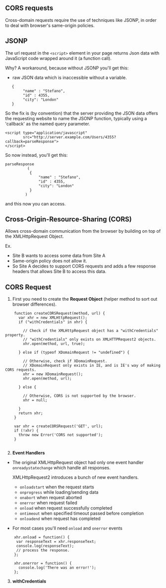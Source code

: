 ## CORS requests

Cross-domain requests require the use of techniques like
JSONP, in order to deal with browser's same-origin policies.

## JSONP


The url request in the `<script>` element in your page
returns Json data with JavaScript code wrapped around 
it (a function call).

Why? A workaround, because without JSONP you'll get
this:
     
- raw JSON data which is inaccessible without a variable.

````
   {
        "name" : "Stefano",
        "id" : 4355,
        "city": "London"
   }

````
So the fix is (by convention) that the server providing
the JSON data offers the requesting website to name the 
JSONP function, typically using a 'callback' as the named
query parameter.

````
<script type="application/javascript"
        src="http://server.example.com/Users/4355?callback=parseResponse">
</script>
````

So now instead, you'll get this:

````
parseResponse
          (
           {         
               "name" : "Stefano",
               "id" : 4355,
               "city": "London"
           }
         )

````
and this now you can access.

## Cross-Origin-Resource-Sharing (CORS)
Allows cross-domain communication from the browser by
building on top of the XMLHttpRequest Object.

Ex.    
- Site B wants to access some data from Site A     
- Same-origin policy does not allow it.     
- So Site A decides to support CORS requests and adds a
  few response headers that allows Site B to access this
  data.
  
  
## CORS Request
 
 1. First you need to create the **Request Object**
 (helper method to sort out browser differences).
 
````
    function createCORSRequest(method, url) {
      var xhr = new XMLHttpRequest();
      if ("withCredentials" in xhr) {
    
        // Check if the XMLHttpRequest object has a "withCredentials" property.
        // "withCredentials" only exists on XMLHTTPRequest2 objects.
        xhr.open(method, url, true);
    
      } else if (typeof XDomainRequest != "undefined") {
    
        // Otherwise, check if XDomainRequest.
        // XDomainRequest only exists in IE, and is IE's way of making CORS requests.
        xhr = new XDomainRequest();
        xhr.open(method, url);
    
      } else {
    
        // Otherwise, CORS is not supported by the browser.
        xhr = null;
    
      }
      return xhr;
    }
    
    var xhr = createCORSRequest('GET', url);
    if (!xhr) {
      throw new Error('CORS not supported');
    }


````

2. **Event Handlers**

- The original XMLHttpRequest object had only one event
  handler `onreadystatechange` which handle all responses.
  
  XMLHttpRequest2 introduces a bunch of new event handlers.
  
  - `onloadstart`   when the request starts
  - `onprogress`    while loading/sending data
  - `onabort`       when request aborted
  - `onerror`       when request failed
  - `onload`        when request successfully completed
  - `ontimeout`     when specified timeout passed before
                    completion
  - `onloadend`     when request has completed
  
  
  
 - For most cases you'll need `onload` and `onerror` events
 
 ````
     xhr.onload = function() {
      var responseText = xhr.responseText;
      console.log(responseText);
      // process the response.
     };
     
     xhr.onerror = function() {
       console.log('There was an error!');
     };
 
 ````
  
3. **withCredentials**

